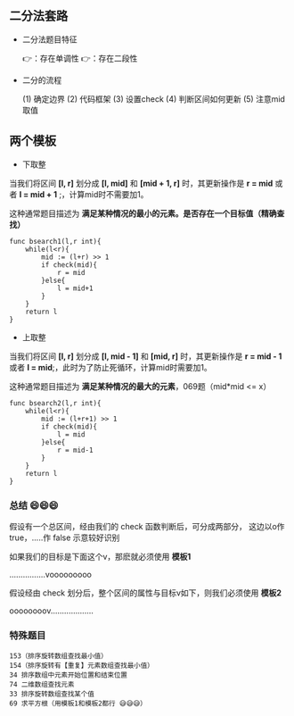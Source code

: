 ## 二分法套路

- 二分法题目特征

    👉：存在单调性
    👉：存在二段性

- 二分的流程

    (1) 确定边界
    (2) 代码框架
    (3) 设置check
    (4) 判断区间如何更新
    (5) 注意mid取值

## 两个模板

- 下取整

当我们将区间 **[l, r]** 划分成 **[l, mid]** 和 **[mid + 1, r]** 时，其更新操作是 **r = mid** 或者 **l = mid + 1** ;，计算mid时不需要加1。

这种通常题目描述为 **满足某种情况的最小的元素。是否存在一个目标值（精确查找）**

```golang
func bsearch1(l,r int){
    while(l<r){
        mid := (l+r) >> 1
        if check(mid){
            r = mid
        }else{
            l = mid+1
        }
    }
    return l
}
```

- 上取整

当我们将区间 **[l, r]** 划分成 **[l, mid - 1]** 和 **[mid, r]** 时，其更新操作是 **r = mid - 1** 或者 **l = mid**;，此时为了防止死循环，计算mid时需要加1。

这种通常题目描述为 **满足某种情况的最大的元素**，069题（mid*mid <= x）

```golang
func bsearch2(l,r int){
    while(l<r){
        mid := (l+r+1) >> 1
        if check(mid){
            l = mid
        }else{
            r = mid-1
        }
    }
    return l
}
```


### 总结 😄😄😄

假设有一个总区间，经由我们的 check 函数判断后，可分成两部分，
这边以o作 true，.....作 false 示意较好识别

如果我们的目标是下面这个v，那麽就必须使用 **模板1**

................vooooooooo

假设经由 check 划分后，整个区间的属性与目标v如下，则我们必须使用 **模板2**

oooooooov...................

### 特殊题目

    153（排序旋转数组查找最小值）
    154（排序旋转有【重复】元素数组查找最小值）
    34 排序数组中元素开始位置和结束位置
    74 二维数组查找元素
    33 排序旋转数组查找某个值
    69 求平方根（用模板1和模板2都行 😅😅😅）
